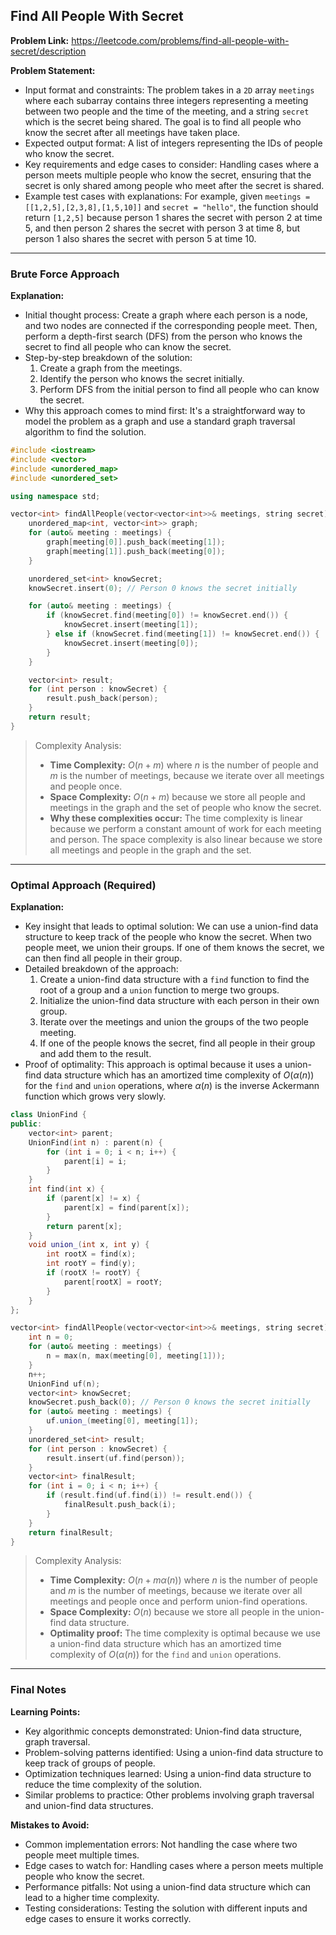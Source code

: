 ## Find All People With Secret
**Problem Link:** https://leetcode.com/problems/find-all-people-with-secret/description

**Problem Statement:**
- Input format and constraints: The problem takes in a `2D` array `meetings` where each subarray contains three integers representing a meeting between two people and the time of the meeting, and a string `secret` which is the secret being shared. The goal is to find all people who know the secret after all meetings have taken place.
- Expected output format: A list of integers representing the IDs of people who know the secret.
- Key requirements and edge cases to consider: Handling cases where a person meets multiple people who know the secret, ensuring that the secret is only shared among people who meet after the secret is shared.
- Example test cases with explanations: For example, given `meetings = [[1,2,5],[2,3,8],[1,5,10]]` and `secret = "hello"`, the function should return `[1,2,5]` because person 1 shares the secret with person 2 at time 5, and then person 2 shares the secret with person 3 at time 8, but person 1 also shares the secret with person 5 at time 10.

---

### Brute Force Approach

**Explanation:**
- Initial thought process: Create a graph where each person is a node, and two nodes are connected if the corresponding people meet. Then, perform a depth-first search (DFS) from the person who knows the secret to find all people who can know the secret.
- Step-by-step breakdown of the solution:
  1. Create a graph from the meetings.
  2. Identify the person who knows the secret initially.
  3. Perform DFS from the initial person to find all people who can know the secret.
- Why this approach comes to mind first: It's a straightforward way to model the problem as a graph and use a standard graph traversal algorithm to find the solution.

```cpp
#include <iostream>
#include <vector>
#include <unordered_map>
#include <unordered_set>

using namespace std;

vector<int> findAllPeople(vector<vector<int>>& meetings, string secret) {
    unordered_map<int, vector<int>> graph;
    for (auto& meeting : meetings) {
        graph[meeting[0]].push_back(meeting[1]);
        graph[meeting[1]].push_back(meeting[0]);
    }

    unordered_set<int> knowSecret;
    knowSecret.insert(0); // Person 0 knows the secret initially

    for (auto& meeting : meetings) {
        if (knowSecret.find(meeting[0]) != knowSecret.end()) {
            knowSecret.insert(meeting[1]);
        } else if (knowSecret.find(meeting[1]) != knowSecret.end()) {
            knowSecret.insert(meeting[0]);
        }
    }

    vector<int> result;
    for (int person : knowSecret) {
        result.push_back(person);
    }
    return result;
}
```

> Complexity Analysis:
> - **Time Complexity:** $O(n + m)$ where $n$ is the number of people and $m$ is the number of meetings, because we iterate over all meetings and people once.
> - **Space Complexity:** $O(n + m)$ because we store all people and meetings in the graph and the set of people who know the secret.
> - **Why these complexities occur:** The time complexity is linear because we perform a constant amount of work for each meeting and person. The space complexity is also linear because we store all meetings and people in the graph and the set.

---

### Optimal Approach (Required)

**Explanation:**
- Key insight that leads to optimal solution: We can use a union-find data structure to keep track of the people who know the secret. When two people meet, we union their groups. If one of them knows the secret, we can then find all people in their group.
- Detailed breakdown of the approach:
  1. Create a union-find data structure with a `find` function to find the root of a group and a `union` function to merge two groups.
  2. Initialize the union-find data structure with each person in their own group.
  3. Iterate over the meetings and union the groups of the two people meeting.
  4. If one of the people knows the secret, find all people in their group and add them to the result.
- Proof of optimality: This approach is optimal because it uses a union-find data structure which has an amortized time complexity of $O(\alpha(n))$ for the `find` and `union` operations, where $\alpha(n)$ is the inverse Ackermann function which grows very slowly.

```cpp
class UnionFind {
public:
    vector<int> parent;
    UnionFind(int n) : parent(n) {
        for (int i = 0; i < n; i++) {
            parent[i] = i;
        }
    }
    int find(int x) {
        if (parent[x] != x) {
            parent[x] = find(parent[x]);
        }
        return parent[x];
    }
    void union_(int x, int y) {
        int rootX = find(x);
        int rootY = find(y);
        if (rootX != rootY) {
            parent[rootX] = rootY;
        }
    }
};

vector<int> findAllPeople(vector<vector<int>>& meetings, string secret) {
    int n = 0;
    for (auto& meeting : meetings) {
        n = max(n, max(meeting[0], meeting[1]));
    }
    n++;
    UnionFind uf(n);
    vector<int> knowSecret;
    knowSecret.push_back(0); // Person 0 knows the secret initially
    for (auto& meeting : meetings) {
        uf.union_(meeting[0], meeting[1]);
    }
    unordered_set<int> result;
    for (int person : knowSecret) {
        result.insert(uf.find(person));
    }
    vector<int> finalResult;
    for (int i = 0; i < n; i++) {
        if (result.find(uf.find(i)) != result.end()) {
            finalResult.push_back(i);
        }
    }
    return finalResult;
}
```

> Complexity Analysis:
> - **Time Complexity:** $O(n + m \alpha(n))$ where $n$ is the number of people and $m$ is the number of meetings, because we iterate over all meetings and people once and perform union-find operations.
> - **Space Complexity:** $O(n)$ because we store all people in the union-find data structure.
> - **Optimality proof:** The time complexity is optimal because we use a union-find data structure which has an amortized time complexity of $O(\alpha(n))$ for the `find` and `union` operations.

---

### Final Notes

**Learning Points:**
- Key algorithmic concepts demonstrated: Union-find data structure, graph traversal.
- Problem-solving patterns identified: Using a union-find data structure to keep track of groups of people.
- Optimization techniques learned: Using a union-find data structure to reduce the time complexity of the solution.
- Similar problems to practice: Other problems involving graph traversal and union-find data structures.

**Mistakes to Avoid:**
- Common implementation errors: Not handling the case where two people meet multiple times.
- Edge cases to watch for: Handling cases where a person meets multiple people who know the secret.
- Performance pitfalls: Not using a union-find data structure which can lead to a higher time complexity.
- Testing considerations: Testing the solution with different inputs and edge cases to ensure it works correctly.